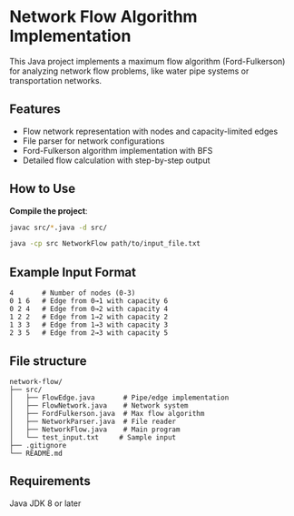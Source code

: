 # Network Flow Algorithm Implementation

This Java project implements a maximum flow algorithm (Ford-Fulkerson) for analyzing network flow problems, like water pipe systems or transportation networks.

## Features

- Flow network representation with nodes and capacity-limited edges
- File parser for network configurations
- Ford-Fulkerson algorithm implementation with BFS
- Detailed flow calculation with step-by-step output

## How to Use

 **Compile the project**:
   ```bash
   javac src/*.java -d src/

   java -cp src NetworkFlow path/to/input_file.txt
```

## Example Input Format
```text
4       # Number of nodes (0-3)
0 1 6   # Edge from 0→1 with capacity 6
0 2 4   # Edge from 0→2 with capacity 4
1 2 2   # Edge from 1→2 with capacity 2
1 3 3   # Edge from 1→3 with capacity 3
2 3 5   # Edge from 2→3 with capacity 5
```

## File structure

```text
network-flow/
├── src/
│   ├── FlowEdge.java       # Pipe/edge implementation
│   ├── FlowNetwork.java    # Network system
│   ├── FordFulkerson.java  # Max flow algorithm
│   ├── NetworkParser.java  # File reader
│   ├── NetworkFlow.java    # Main program
│   └── test_input.txt     # Sample input
├── .gitignore
└── README.md
```

## Requirements

Java JDK 8 or later